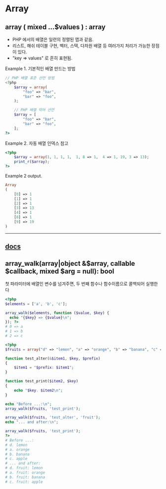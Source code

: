 # Array

## array ( mixed ...$values ) : array

- PHP 에서의 배열은 일련의 정렬된 맵과 같음.
- 리스트, 해쉬 테이블 구현, 벡터, 스택, 다차원 배열 등 여러가지 처리가 가능한 장점이 있다.
- "key => values" 로 흔히 표현됨.

Example 1. 기본적인 배열 만드는 방법
```PHP
// PHP 배열 표준 선언 방법
<?php
    $array = array(
        "foo" => "bar",
        "bar" => "foo",
    );

    // PHP 배열 약어 선언
    $array = [
        "foo" => "bar",
        "bar" => "foo",
    ];
?>
```

Example 2. 자동 배열 인덱스 참고
```PHP
<?php
    $array = array(1, 1, 1, 1,  1, 8 => 1,  4 => 1, 19, 3 => 13);
    print_r($array);
?>
```
Example 2 output.
```PHP
Array
(
    [0] => 1
    [1] => 1
    [2] => 1
    [3] => 13
    [4] => 1
    [8] => 1
    [9] => 19
)
```
-----
## [docs](https://www.php.net/manual/en/function.array)


## array_walk(array|object &$array, callable $callback, mixed $arg = null): bool

첫 파라미터에 배열인 변수를 넘겨주면, 두 번째 함수나 함수이름으로 콜백되어 실행한다

```php
<?php
$elements = ['a', 'b', 'c'];

array_walk($elements, function ($value, $key) {
  echo "{$key} => {$value}\n";
}); ?>
# 0 => a
# 1 => b
# 2 => c
```

```php
<?php
$fruits = array("d" => "lemon", "a" => "orange", "b" => "banana", "c" => "apple");

function test_alter(&$item1, $key, $prefix)
{
    $item1 = "$prefix: $item1";
}

function test_print($item2, $key)
{
    echo "$key. $item2\n";
}

echo "Before ...:\n";
array_walk($fruits, 'test_print');

array_walk($fruits, 'test_alter', 'fruit');
echo "... and after:\n";

array_walk($fruits, 'test_print');
?>
# Before ...:
# d. lemon
# a. orange
# b. banana
# c. apple
# ... and after:
# d. fruit: lemon
# a. fruit: orange
# b. fruit: banana
# c. fruit: apple
```